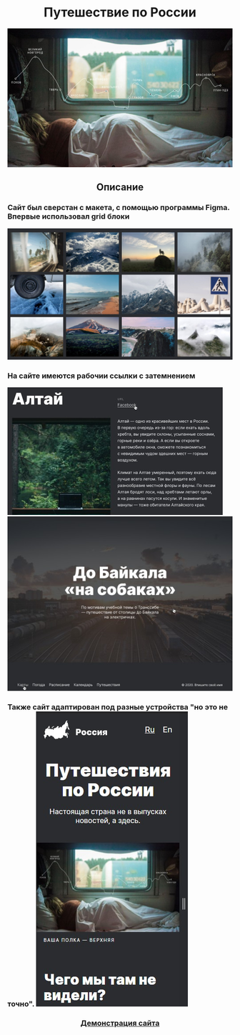<h1 align="center">Путешествие по России</h1>

<img src="images/Readme-image.jpg">

<h2 align="center">Описание</h2>

<h3> Сайт был сверстан с макета, с помощью программы Figma. Впервые использовал grid блоки</h3> <img src="images/Read.jpg">
<h3>На сайте имеются рабочии ссылки с затемнением</h3>

<img src="images/Read1.jpg">
<img src="images/Read2.jpg">
<h3>Также сайт адаптирован под разные устройства "но это не точно".
<img src="images/Read3.jpg">

<h3 align="center"><a href="http://127.0.0.1:5500" target="\_blank">Демонстрация сайта</a></h3>
